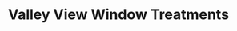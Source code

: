 ---
title: "Valley View Window Treatments"
url: /new-richmond/valley-view-window-treatments/
shop: Jalousien
---